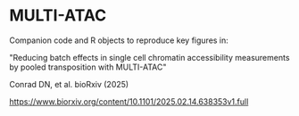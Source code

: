 # MULTI-ATAC
Companion code and R objects to reproduce key figures in:

"Reducing batch effects in single cell chromatin accessibility measurements by pooled transposition with MULTI-ATAC"

Conrad DN, et al. bioRxiv (2025)

https://www.biorxiv.org/content/10.1101/2025.02.14.638353v1.full
